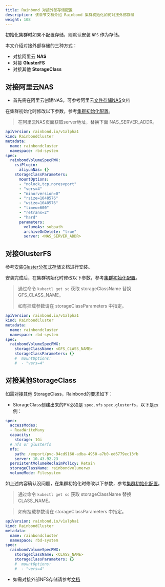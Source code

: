 ```yaml
---
title: Rainbond 对接外部存储配置
description: 该章节文档介绍 Rainbond 集群初始化如何对接外部存储
weight: 108
---
```


初始化集群时如果不配置存储，则默认安装 `NFS` 作为存储。

本文介绍对接外部存储的三种方式：

* 对接阿里云 **NAS** 
* 对接 **GlusterFS**
* 对接其他 **StorageClass**

## 对接阿里云NAS

* 首先需在阿里云创建NAS，可参考阿里云[文件存储NAS](https://help.aliyun.com/product/27516.html)文档

在集群初始化时修改以下参数，参考[集群初始化配置](./init-region/)。

> 在阿里云NAS页面获取server地址，替换下面 NAS_SERVER_ADDR。

```yaml
apiVersion: rainbond.io/v1alpha1
kind: RainbondCluster
metadata:
  name: rainbondcluster
  namespace: rbd-system
spec:
  rainbondVolumeSpecRWX:
    csiPlugin: 
      aliyunNas: {}
    storageClassParameters:
      mountOptions: 
      - "nolock,tcp,noresvport"
      - "vers=4"
      - "minorversion=0"
      - "rsize=1048576"
      - "wsize=1048576"
      - "timeo=600"
      - "retrans=2"
      - "hard"
      parameters: 
        volumeAs: subpath
        archiveOnDelete: "true"
        server: <NAS_SERVER_ADDR>
```



## 对接GlusterFS

参考[安装Gluster分布式存储](../storage/deploy-glusterfs/)文档进行安装。

安装完成后，在集群初始化时修改以下参数，参考[集群初始化配置](../cluster-manage/init-region/)。

> 通过命令 `kubectl get sc` 获取 storageClassName 替换 GFS_CLASS_NAME。
>
> 如有挂载参数请在 storageClassParameters 中指定。

```yaml
apiVersion: rainbond.io/v1alpha1
kind: RainbondCluster
metadata:
  name: rainbondcluster
  namespace: rbd-system
spec:
  rainbondVolumeSpecRWX:
    storageClassName: <GFS_CLASS_NAME>
    storageClassParameters: {}
    #  mountOptions: 
    #  - "vers=4"
```



## 对接其他StorageClass

如需对接其他 StorageClass，Rainbond的要求如下：

* StorageClass创建出来的PV必须是 `spec.nfs` `spec.glusterfs`，以下是示例：

```yaml
spec:
  accessModes:
  - ReadWriteMany
  capacity:
    storage: 1Gi
  # nfs or glusterfs
  nfs:
    path: /export/pvc-94cd9160-adba-4950-a7b0-ed6779ec13fb
    server: 10.43.92.23
  persistentVolumeReclaimPolicy: Retain
  storageClassName: rainbondvolumerwx
  volumeMode: Filesystem
```

如上述内容确认没问题，在集群初始化时修改以下参数，参考[集群初始化配置](./init-region)。

> 通过命令 `kubectl get sc` 获取 storageClassName 替换 CLASS_NAME。

> 如有挂载参数请在 storageClassParameters 中指定。

```yaml
apiVersion: rainbond.io/v1alpha1
kind: RainbondCluster
metadata:
  name: rainbondcluster
  namespace: rbd-system
spec:
  rainbondVolumeSpecRWX:
    storageClassName: <CLASS_NAME>
    storageClassParameters: {}
    #  mountOptions: 
    #  - "vers=4"
```

* 如需对接外部NFS存储请参考[文档](../storage/deploy-nfsclient/)

